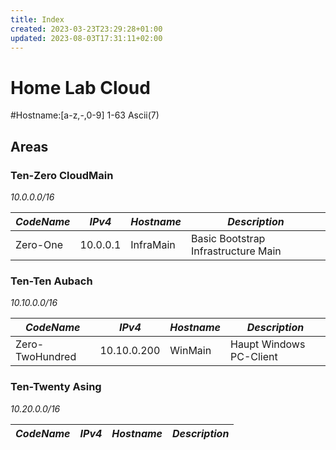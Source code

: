 ```yaml
---
title: Index
created: 2023-03-23T23:29:28+01:00
updated: 2023-08-03T17:31:11+02:00
---
```

# Home Lab Cloud

#Hostname:[a-z,-,0-9] 1-63 Ascii(7)

## Areas

### Ten-Zero CloudMain
*10.0.0.0/16*

| *CodeName* | *IPv4*   | *Hostname* | *Description*                       |
| ---------- | -------- | ---------- | ----------------------------------- |
| Zero-One   | 10.0.0.1 | InfraMain  | Basic Bootstrap Infrastructure Main |

### Ten-Ten Aubach
*10.10.0.0/16*

| *CodeName*      | *IPv4*      | *Hostname* | *Description*           |
| --------------- | ----------- | ---------- | ----------------------- |
| Zero-TwoHundred | 10.10.0.200 | WinMain    | Haupt Windows PC-Client |

### Ten-Twenty Asing
*10.20.0.0/16*

| *CodeName* | *IPv4* | *Hostname* | *Description* |
| ---------- | ------ | ---------- | ------------- |

